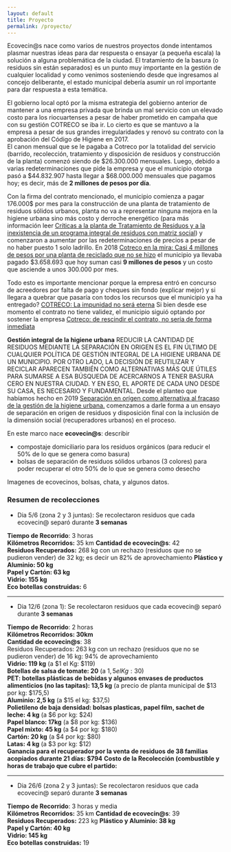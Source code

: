 ```yaml
---
layout: default
title: Proyecto
permalink: /proyecto/
---
```

Ecovecin@s nace como varios de nuestros proyectos donde intentamos plasmar nuestras ideas para dar respuesta o ensayar (a pequeña escala) la solución a alguna problemática de la ciudad. El tratamiento de la basura (o residuos sin están separados) es un punto muy importante en la gestión de cualquier localidad y como venimos sosteniendo desde que ingresamos al concejo deliberante, el estado municipal debería asumir un rol importante para dar respuesta a esta temática.

El gobierno local optó por la misma estrategia del gobierno anterior de mantener a una empresa privada que brinda un mal servicio con un elevado costo para los riocuartenses a pesar de haber prometido en campaña que con su gestión COTRECO se iba ir. Lo cierto es que se mantuvo a la empresa a pesar de sus grandes irregularidades y renovó su contrato con la aprobación del Código de Higiene en 2017.  
El canon mensual que se le pagaba a Cotreco por la totalidad del servicio (barrido, recolección, tratamiento y disposición de residuos y construcción de la planta) comenzó siendo de $26.300.000 mensuales. Luego, debido a varias redeterminaciones que pide la empresa y que el municipio otorga pasó a $44.832.907 hasta llegar a $68.000.000 mensuales que pagamos hoy; es decir, más de __2 millones de pesos por día__.

Con la firma del contrato mencionado, el municipio comienza a pagar 176.000$ por mes para la construcción de una planta de tratamiento de residuos sólidos urbanos, planta no va a representar ninguna mejora en la higiene urbana sino más costo y derroche energético (para más información leer [Críticas a la planta de Tratamiento de Residuos y a la inexistencia de un programa integral de residuos con matriz social](https://respeto.org.ar/2019/11/01/audiencia_cotreco/)) y comenzaron a aumentar por las redeterminaciones de precios a pesar de no haber puesto 1 solo ladrillo. En 2018 [Cotreco en la mira: Casi 4 millones de pesos por una planta de reciclado que no se hizo](https://www.telediariodigital.net/2018/12/cotreco-en-la-mira-casi-4-millones-de-pesos-por-una-planta-de-reciclado-que-no-se-hizo/) el municipio ya llevaba pagado $3.658.693 que hoy suman casi __9 millones de pesos__ y un costo que asciende a unos $300.000$ por mes.

Todo esto es importante mencionar porque la empresa entró en concurso de acreedores por falta de pago y cheques sin fondo (explicar mejor) y si llegara a quebrar que pasaría con todos los recursos que el municipio ya ha entregado? [COTRECO: La impunidad no será eterna](http://www.retruco.com.ar/cotreco-la-impunidad-no-sera-eterna/)
Si bien desde ese momento el contrato no tiene validez, el municipio siguió optando por sostener la empresa
[Cotreco: de rescindir el contrato, no sería de forma inmediata](https://www.puntal.com.ar/cotreco-rescindir-el-contrato-no-seria-forma-inmediata-n31059)

__Gestión integral de la higiene urbana__
REDUCIR LA CANTIDAD DE RESIDUOS MEDIANTE LA SEPARACIÓN EN ORIGEN ES EL FIN ÚLTIMO DE CUALQUIER POLÍTICA DE GESTIÓN INTEGRAL DE LA HIGIENE URBANA DE UN MUNICIPIO. POR OTRO LADO, LA DECISIÓN DE REUTILIZAR Y RECICLAR APARECEN TAMBIÉN COMO ALTERNATIVAS MÁS QUE ÚTILES PARA SUMARSE A ESA BÚSQUEDA DE ACERCARNOS A TENER BASURA CERO EN NUESTRA CIUDAD. Y EN ESO, EL APORTE DE CADA UNO DESDE SU CASA, ES NECESARIO Y FUNDAMENTAL.
Desde el planteo que habíamos hecho en 2019 [Separación en orígen como alternativa al fracaso de la gestión de la higiene urbana.](https://respeto.org.ar/2019/02/07/higiene_urbana/) comenzamos a darle forma a un ensayo de separación en origen de residuos y disposición final con la inclusión de la dimensión social (recuperadores urbanos) en el proceso.

En este marco nace __ecovecin@s__: describir
- compostaje domiciliario para los residuos orgánicos (para reducir el 50% de lo que se genera como basura)
- bolsas de separación de residuos sólidos urbanos (3 colores) para poder recuperar el otro 50% de lo que se genera como desecho

Imagenes de ecovecinos, bolsas, chata, y algunos datos.


### Resumen de recolecciones

- Dia 5/6 (zona 2 y 3 juntas): Se recolectaron residuos que cada ecovecin@ separó durante __3 semanas__

__Tiempo de Recorrido__: 3 horas  
__Kilómetros Recorridos:__  35 km
__Cantidad de ecovecin@s__: 42  
__Residuos Recuperados:__ 268 kg con un rechazo (residuos que no se pudieron vender) de 32 kg; es decir un 82% de aprovechamiento
__Plástico y Aluminio: 50 kg__  
__Papel y Cartón: 63 kg__  
__Vidrio: 155 kg__  
__Eco botellas construidas:__  6

---

- Dia 12/6 (zona 1): Se recolectaron residuos que cada ecovecin@ separó durante __3 semanas__

__Tiempo de Recorrido__: 2 horas  
__Kilómetros Recorridos: 30km__  
__Cantidad de ecovecin@s__: 38  
Residuos Recuperados: 263 kg con un rechazo (residuos que no se pudieron vender) de 16 kg: 94% de aprovechamiento  
__Vidrio: 119 kg__ (a $1 el Kg: $119)  
__Botellas de salsa de tomate: 20__ (a $1,5 el Kg: 30$)  
__PET: botellas plásticas de bebidas y algunos envases de productos alimenticios (no las tapitas): 13,5 kg__ (a precio de planta municipal de $13 por kg:  $175,5)  
__Aluminio: 2,5 kg__ (a $15 el kg: $37,5)  
__Polietileno de baja densidad: bolsas plasticas, papel film, sachet de leche: 4 kg__ (a $6 por kg: $24)  
__Papel blanco: 17kg__ (a $8 por kg: $136)  
__Papel mixto: 45 kg__ (a $4 por kg: $180)  
__Cartón: 20 kg__ (a $4 por kg: $80)  
__Latas: 4 kg__  (a $3 por kg: $12)  
__Ganancia para el recuperador por la venta de residuos de 38 familias acopiados durante 21 días: $794__
__Costo de la Recolección (combustible y horas de trabajo que cubre el partido:__

---

  - Dia 26/6 (zona 2 y 3 juntas): Se recolectaron residuos que cada ecovecin@ separó durante __3 semanas__

  __Tiempo de Recorrido__: 3 horas y media  
  __Kilómetros Recorridos:__  35 km
  __Cantidad de ecovecin@s__: 39  
  __Residuos Recuperados:__ 223 kg
  __Plástico y Aluminio: 38 kg__  
  __Papel y Cartón: 40 kg__  
  __Vidrio: 145 kg__  
  __Eco botellas construidas:__  19
